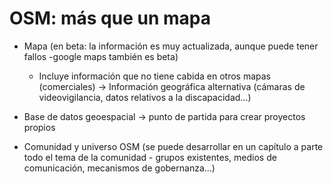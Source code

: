# OSM: más que un mapa

* Mapa \(en beta: la información es muy actualizada, aunque puede tener fallos -google maps también es beta\)
  * Incluye información que no tiene cabida en otros mapas \(comerciales\) -&gt; Información geográfica alternativa \(cámaras de videovigilancia, datos relativos a la discapacidad...\)

* Base de datos geoespacial -&gt; punto de partida para crear proyectos propios
* Comunidad y universo OSM \(se puede desarrollar en un capítulo a parte todo el tema de la comunidad - grupos existentes, medios de comunicación, mecanismos de gobernanza...\)


